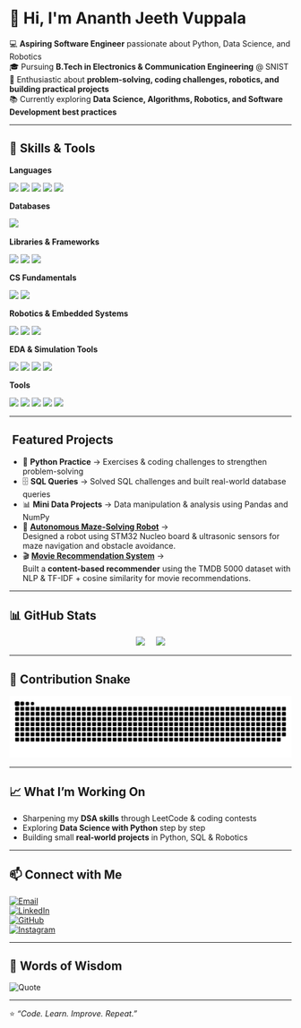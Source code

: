# 👋 Hi, I'm Ananth Jeeth Vuppala  

💻 **Aspiring Software Engineer** passionate about Python, Data Science, and Robotics  
🎓 Pursuing **B.Tech in Electronics & Communication Engineering** @ SNIST  
🚀 Enthusiastic about **problem-solving, coding challenges, robotics, and building practical projects**  
📚 Currently exploring **Data Science, Algorithms, Robotics, and Software Development best practices**  

---

## 🔧 Skills & Tools  

**Languages**  
<p>
  <img src="https://img.shields.io/badge/Python-3776AB?style=for-the-badge&logo=python&logoColor=white"/>
  <img src="https://img.shields.io/badge/SQL-003B57?style=for-the-badge&logo=database&logoColor=white"/>
  <img src="https://img.shields.io/badge/C-A8B9CC?style=for-the-badge&logo=c&logoColor=black"/>
  <img src="https://img.shields.io/badge/Embedded%20C-008000?style=for-the-badge&logo=c&logoColor=white"/>
  <img src="https://img.shields.io/badge/MicroPython-2B2728?style=for-the-badge&logo=micropython&logoColor=white"/>
</p>

**Databases**  
<p>
  <img src="https://img.shields.io/badge/MySQL-005C84?style=for-the-badge&logo=mysql&logoColor=white"/>
</p>

**Libraries & Frameworks**  
<p>
  <img src="https://img.shields.io/badge/NumPy-013243?style=for-the-badge&logo=numpy&logoColor=white"/>
  <img src="https://img.shields.io/badge/Pandas-150458?style=for-the-badge&logo=pandas&logoColor=white"/>
  <img src="https://img.shields.io/badge/Matplotlib-003B57?style=for-the-badge&logo=plotly&logoColor=white"/>
</p>

**CS Fundamentals**  
<p>
  <img src="https://img.shields.io/badge/Data%20Structures%20%26%20Algorithms-02569B?style=for-the-badge&logo=dependabot&logoColor=white"/>
  <img src="https://img.shields.io/badge/Object%20Oriented%20Programming-FF6F00?style=for-the-badge&logo=googletagmanager&logoColor=white"/>
</p>

**Robotics & Embedded Systems**  
<p>
  <img src="https://img.shields.io/badge/Arduino-00979D?style=for-the-badge&logo=arduino&logoColor=white"/>
  <img src="https://img.shields.io/badge/Raspberry%20Pi-A22846?style=for-the-badge&logo=raspberrypi&logoColor=white"/>
  <img src="https://img.shields.io/badge/STM32-03234B?style=for-the-badge&logo=stmicroelectronics&logoColor=white"/>
</p>

**EDA & Simulation Tools**  
<p>
  <img src="https://img.shields.io/badge/Xilinx%20Vivado-B70000?style=for-the-badge&logo=xilinx&logoColor=white"/>
  <img src="https://img.shields.io/badge/Cadence%20Virtuoso-CA1F26?style=for-the-badge&logo=cadence&logoColor=white"/>
  <img src="https://img.shields.io/badge/Proteus-1B72BE?style=for-the-badge&logo=proteus&logoColor=white"/>
  <img src="https://img.shields.io/badge/STM32CubeIDE-0A8ED9?style=for-the-badge&logo=stmicroelectronics&logoColor=white"/>
</p>

**Tools**  
<p>
  <img src="https://img.shields.io/badge/Git-F05032?style=for-the-badge&logo=git&logoColor=white"/>
  <img src="https://img.shields.io/badge/VS%20Code-007ACC?style=for-the-badge&logo=visualstudiocode&logoColor=white"/>
  <img src="https://img.shields.io/badge/Jupyter-F37626?style=for-the-badge&logo=jupyter&logoColor=white"/>
  <img src="https://img.shields.io/badge/Adobe%20Photoshop-31A8FF?style=for-the-badge&logo=adobephotoshop&logoColor=white"/>
  <img src="https://img.shields.io/badge/Adobe%20Illustrator-FF9A00?style=for-the-badge&logo=adobeillustrator&logoColor=white"/>
</p>     

---

## ​ Featured Projects  
- 🐍 **Python Practice** → Exercises & coding challenges to strengthen problem-solving  
- 🗄️ **SQL Queries** → Solved SQL challenges and built real-world database queries  
- 📊 **Mini Data Projects** → Data manipulation & analysis using Pandas and NumPy  
- 🤖 **[Autonomous Maze-Solving Robot](https://github.com/ananthjeethvuppala/Autonomous-Maze-Solver-Bot-using-Nucleo-Board)** →  
  Designed a robot using STM32 Nucleo board & ultrasonic sensors for maze navigation and obstacle avoidance.  
- 🎬 **[Movie Recommendation System](https://github.com/ananthjeethvuppala/Movie-Recommendation-System)** →  
  Built a **content-based recommender** using the TMDB 5000 dataset with NLP & TF-IDF + cosine similarity for movie recommendations.  

---

## 📊 GitHub Stats

<div style="display: flex; flex-wrap: wrap; justify-content: center; gap: 20px;">
  <div>
    <picture>
      <source 
        srcset="https://github-readme-stats.vercel.app/api?username=ananthjeethvuppala&show_icons=true&theme=dark" 
        media="(prefers-color-scheme: dark)" />
      <source 
        srcset="https://github-readme-stats.vercel.app/api?username=ananthjeethvuppala&show_icons=true&theme=default" 
        media="(prefers-color-scheme: light)" />
      <img src="https://github-readme-stats.vercel.app/api?username=ananthjeethvuppala&show_icons=true" height="160" />
    </picture>
  </div>

  <div>
    <picture>
      <source 
        srcset="https://github-readme-streak-stats.herokuapp.com?user=ananthjeethvuppala&theme=dark" 
        media="(prefers-color-scheme: dark)" />
      <source 
        srcset="https://github-readme-streak-stats.herokuapp.com?user=ananthjeethvuppala&theme=default" 
        media="(prefers-color-scheme: light)" />
      <img src="https://github-readme-streak-stats.herokuapp.com?user=ananthjeethvuppala" height="160" />
    </picture>
  </div>
</div>

---

## 🐍 Contribution Snake
<p align="center">
  <picture>
    <source media="(prefers-color-scheme: dark)" srcset="https://github.com/Platane/snk/raw/output/github-contribution-grid-snake-dark.svg" />
    <source media="(prefers-color-scheme: light)" srcset="https://github.com/Platane/snk/raw/output/github-contribution-grid-snake.svg" />
    <img alt="github contribution grid snake animation" src="https://github.com/Platane/snk/raw/output/github-contribution-grid-snake.svg" />
  </picture>
</p>

---

## 📈 What I’m Working On  
- Sharpening my **DSA skills** through LeetCode & coding contests  
- Exploring **Data Science with Python** step by step  
- Building small **real-world projects** in Python, SQL & Robotics  

---

## 📫 Connect with Me  

[![Email](https://img.shields.io/badge/Email-ananthjeeth%40gmail.com-red?style=for-the-badge&logo=gmail&logoColor=white)](mailto:ananthjeeth@gmail.com)  
[![LinkedIn](https://img.shields.io/badge/LinkedIn-Ananth%20Jeeth%20Vuppala-blue?style=for-the-badge&logo=linkedin&logoColor=white)](https://www.linkedin.com/in/ananth-jeeth-vuppala-8bb499334/)  
[![GitHub](https://img.shields.io/badge/GitHub-ananthjeethvuppala-black?style=for-the-badge&logo=github&logoColor=white)](https://github.com/ananthjeethvuppala)  
[![Instagram](https://img.shields.io/badge/Instagram-ananthjeeth__vuppala-E4405F?style=for-the-badge&logo=instagram&logoColor=white)](https://instagram.com/ananthjeeth_vuppala)      

---

## 🔖 Words of Wisdom  

<p>
  <picture>
    <source 
      srcset="https://quotes-github-readme.vercel.app/api?theme=dark&type=vertical" 
      media="(prefers-color-scheme: dark)" />
    <source 
      srcset="https://quotes-github-readme.vercel.app/api?theme=light&type=vertical" 
      media="(prefers-color-scheme: light)" />
    <img src="https://quotes-github-readme.vercel.app/api?type=vertical" alt="Quote" />
  </picture>
</p>

---

⭐️ *“Code. Learn. Improve. Repeat.”*  
